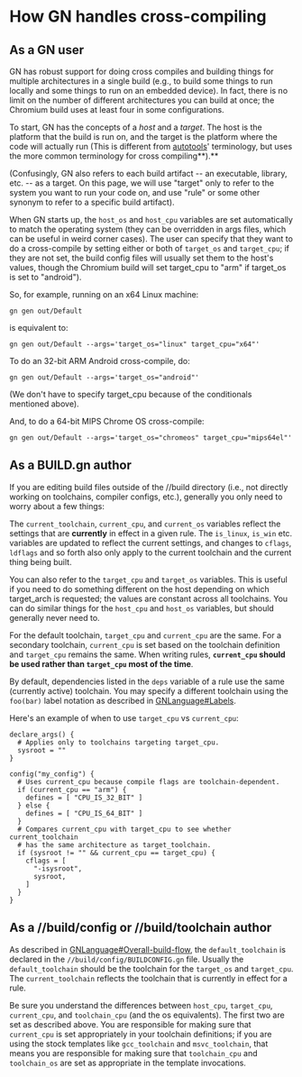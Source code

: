 # How GN handles cross-compiling

## As a GN user

GN has robust support for doing cross compiles and building things for
multiple architectures in a single build (e.g., to build some things to
run locally and some things to run on an embedded device). In fact,
there is no limit on the number of different architectures you can build
at once; the Chromium build uses at least four in some configurations.

To start, GN has the concepts of a _host_ and a _target_. The host is
the platform that the build is run on, and the target is the platform
where the code will actually run (This is different from
[autotools](http://www.gnu.org/software/automake/manual/html_node/Cross_002dCompilation.html)'
terminology, but uses the more common terminology for cross
compiling**).**

(Confusingly, GN also refers to each build artifact -- an executable,
library, etc. -- as a target. On this page, we will use "target" only to
refer to the system you want to run your code on, and use "rule" or some
other synonym to refer to a specific build artifact).

When GN starts up, the `host_os` and `host_cpu` variables are set
automatically to match the operating system (they can be overridden in
args files, which can be useful in weird corner cases). The user can
specify that they want to do a cross-compile by setting either or both
of `target_os` and `target_cpu`; if they are not set, the build config
files will usually set them to the host's values, though the Chromium
build will set target\_cpu to "arm" if target\_os is set to "android").

So, for example, running on an x64 Linux machine:

```
gn gen out/Default
```

is equivalent to:

```
gn gen out/Default --args='target_os="linux" target_cpu="x64"'
```

To do an 32-bit ARM Android cross-compile, do:

```
gn gen out/Default --args='target_os="android"'
```

(We don't have to specify target\_cpu because of the conditionals
mentioned above).

And, to do a 64-bit MIPS Chrome OS cross-compile:

```
gn gen out/Default --args='target_os="chromeos" target_cpu="mips64el"'
```

## As a BUILD.gn author

If you are editing build files outside of the //build directory (i.e.,
not directly working on toolchains, compiler configs, etc.), generally
you only need to worry about a few things:

The `current_toolchain`, `current_cpu`, and `current_os` variables
reflect the settings that are **currently** in effect in a given rule.
The `is_linux`, `is_win` etc. variables are updated to reflect the
current settings, and changes to `cflags`, `ldflags` and so forth also
only apply to the current toolchain and the current thing being built.

You can also refer to the `target_cpu` and `target_os` variables. This
is useful if you need to do something different on the host depending on
which target\_arch is requested; the values are constant across all
toolchains. You can do similar things for the `host_cpu` and `host_os`
variables, but should generally never need to.

For the default toolchain, `target_cpu` and `current_cpu` are the same. For a
secondary toolchain, `current_cpu` is set based on the toolchain definition
and `target_cpu` remains the same. When writing rules, **`current_cpu` should
be used rather than `target_cpu` most of the time**.

By default, dependencies listed in the `deps` variable of a rule use the
same (currently active) toolchain. You may specify a different toolchain
using the `foo(bar)` label notation as described in
[GNLanguage#Labels](language.md#Labels).

Here's an example of when to use `target_cpu` vs `current_cpu`:

```
declare_args() {
  # Applies only to toolchains targeting target_cpu.
  sysroot = ""
}

config("my_config") {
  # Uses current_cpu because compile flags are toolchain-dependent.
  if (current_cpu == "arm") {
    defines = [ "CPU_IS_32_BIT" ]
  } else {
    defines = [ "CPU_IS_64_BIT" ]
  }
  # Compares current_cpu with target_cpu to see whether current_toolchain
  # has the same architecture as target_toolchain.
  if (sysroot != "" && current_cpu == target_cpu) {
    cflags = [
      "-isysroot",
      sysroot,
    ]
  }
}
```

## As a //build/config or //build/toolchain author

As described in
[GNLanguage#Overall-build-flow](language.md#Overall-build-flow), the
`default_toolchain` is declared in the `//build/config/BUILDCONFIG.gn`
file. Usually the `default_toolchain` should be the toolchain for the
`target_os` and `target_cpu`. The `current_toolchain` reflects the
toolchain that is currently in effect for a rule.

Be sure you understand the differences between `host_cpu`, `target_cpu`,
`current_cpu`, and `toolchain_cpu` (and the os equivalents). The first
two are set as described above. You are responsible for making sure that
`current_cpu` is set appropriately in your toolchain definitions; if you
are using the stock templates like `gcc_toolchain` and `msvc_toolchain`,
that means you are responsible for making sure that `toolchain_cpu` and
`toolchain_os` are set as appropriate in the template invocations.
